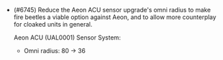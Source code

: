- (#6745) Reduce the Aeon ACU sensor upgrade's omni radius to make fire beetles a viable option against Aeon, and to allow more counterplay for cloaked units in general.

  Aeon ACU (UAL0001) Sensor System:
  - Omni radius: 80 -> 36
